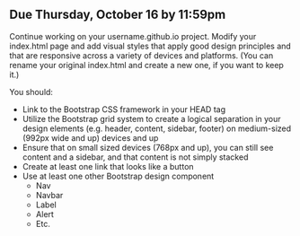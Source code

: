 ## Due Thursday, October 16 by 11:59pm

Continue working on your username.github.io project. Modify your index.html page and add visual styles that apply good design principles and that are responsive across a variety of devices and platforms. (You can rename your original index.html and create a new one, if you want to keep it.)

You should:

- Link to the Bootstrap CSS framework in your HEAD tag
- Utilize the Bootstrap grid system to create a logical separation in your design elements (e.g. header, content, sidebar, footer) on medium-sized (992px wide and up) devices and up
- Ensure that on small sized devices (768px and up), you can still see content and a sidebar, and that content is not simply stacked
- Create at least one link that looks like a button
- Use at least one other Bootstrap design component
  - Nav
  - Navbar
  - Label
  - Alert
  - Etc.

